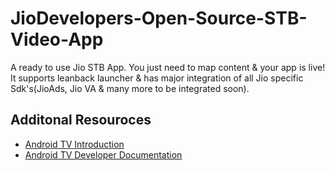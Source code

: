 # JioDevelopers-Open-Source-STB-Video-App
A ready to use Jio STB App. You just need to map content & your app is live! It supports leanback launcher & has major integration of all Jio specific Sdk's(JioAds, Jio VA & many more to be integrated soon).

## Additonal Resouroces

- [Android TV Introduction](http://www.android.com/tv/)
- [Android TV Developer Documentation](http://developer.android.com/tv)
